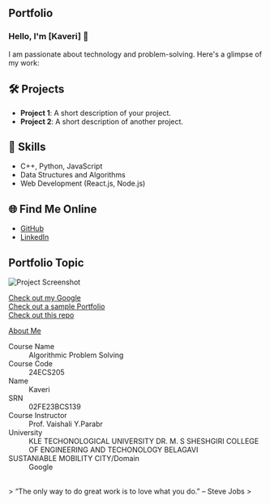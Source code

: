## Portfolio

### Hello, I'm [Kaveri] 👋

I am passionate about technology and problem-solving. Here's a glimpse of my work:

## 🛠️ Projects
- **Project 1**: A short description of your project.
- **Project 2**: A short description of another project.

## 🚀 Skills
- C++, Python, JavaScript
- Data Structures and Algorithms
- Web Development (React.js, Node.js)

## 🌐 Find Me Online
- [GitHub](https://github.com/your-github-kaveribpatil)
- [LinkedIn](www.linkedin.com/in/kaveri-patil-a167942a9)

## Portfolio Topic

![Project Screenshot](assets/image.jpg)

[Check out my Google](https://www.google.com/)<br>
[Check out a sample Portfolio](https://jiyapalrecha35.github.io/Google.github.io/)<br>
[Check out this repo](https://github.com/hiteshchoudhary/apihub)<br>


[About Me](about.md)

<dl>
<dt>Course Name</dt>
<dd>Algorithmic Problem Solving</dd>
<dt>Course Code</dt>
<dd>24ECS205</dd>
<dt>Name</dt>
<dd>Kaveri</dd>
<dt>SRN</dt>
<dd>02FE23BCS139</dd>
<dt>Course Instructor</dt>
<dd>Prof. Vaishali Y.Parabr</dd>
<dt>University</dt>
<dd>KLE TECHONOLOGICAL UNIVERSITY DR. M. S SHESHGIRI COLLEGE OF ENGINEERING AND TECHONOLOGY BELAGAVI</dd>
<dt>SUSTANIABLE MOBILITY CITY/Domain</dt>
<dd>Google</dd>
</dl>

<br> 
> “The only way to do great work is to love what you do.” – Steve Jobs
>
